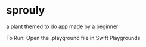 # sprouly
a plant themed to do app made by a beginner

To Run: Open the .playground file in Swift Playgrounds

